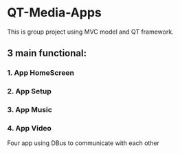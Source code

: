 # QT-Media-Apps 
This is group project using MVC model and QT framework.
## 3 main functional:
### 1. App HomeScreen
### 2. App Setup
### 3. App Music
### 4. App Video
Four app using DBus to communicate with each other


